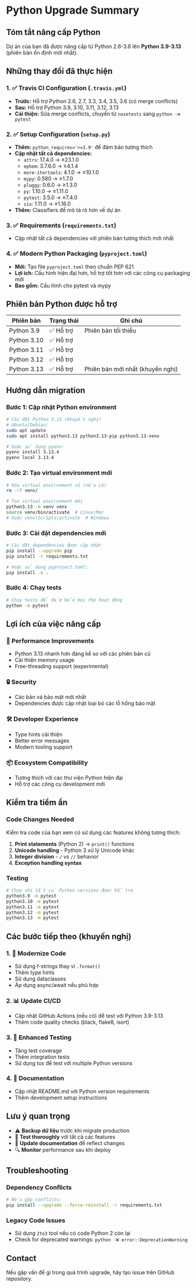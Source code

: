 # Python Upgrade Summary

## Tóm tắt nâng cấp Python

Dự án của bạn đã được nâng cấp từ Python 2.6-3.6 lên **Python 3.9-3.13** (phiên bản ổn định mới nhất).

## Những thay đổi đã thực hiện

### 1. ✅ Travis CI Configuration (`.travis.yml`)
- **Trước:** Hỗ trợ Python 2.6, 2.7, 3.3, 3.4, 3.5, 3.6 (có merge conflicts)
- **Sau:** Hỗ trợ Python 3.9, 3.10, 3.11, 3.12, 3.13
- **Cải thiện:** Sửa merge conflicts, chuyển từ `nosetests` sang `python -m pytest`

### 2. ✅ Setup Configuration (`setup.py`)
- **Thêm:** `python_requires='>=3.9'` để đảm bảo tương thích
- **Cập nhật tất cả dependencies:**
  - `attrs`: 17.4.0 → ≥23.1.0
  - `ephem`: 3.7.6.0 → ≥4.1.4
  - `more-itertools`: 4.1.0 → ≥10.1.0
  - `mypy`: 0.580 → ≥1.7.0
  - `pluggy`: 0.6.0 → ≥1.3.0
  - `py`: 1.10.0 → ≥1.11.0
  - `pytest`: 3.5.0 → ≥7.4.0
  - `six`: 1.11.0 → ≥1.16.0
- **Thêm:** Classifiers để mô tả rõ hơn về dự án

### 3. ✅ Requirements (`requirements.txt`)
- Cập nhật tất cả dependencies với phiên bản tương thích mới nhất

### 4. ✅ Modern Python Packaging (`pyproject.toml`)
- **Mới:** Tạo file `pyproject.toml` theo chuẩn PEP 621
- **Lợi ích:** Cấu hình hiện đại hơn, hỗ trợ tốt hơn với các công cụ packaging mới
- **Bao gồm:** Cấu hình cho pytest và mypy

## Phiên bản Python được hỗ trợ

| Phiên bản | Trạng thái | Ghi chú |
|-----------|------------|---------|
| Python 3.9 | ✅ Hỗ trợ | Phiên bản tối thiểu |
| Python 3.10 | ✅ Hỗ trợ | |
| Python 3.11 | ✅ Hỗ trợ | |
| Python 3.12 | ✅ Hỗ trợ | |
| Python 3.13 | ✅ Hỗ trợ | Phiên bản mới nhất (khuyến nghị) |

## Hướng dẫn migration

### Bước 1: Cập nhật Python environment
```bash
# Cài đặt Python 3.13 (khuyến nghị)
# Ubuntu/Debian:
sudo apt update
sudo apt install python3.13 python3.13-pip python3.13-venv

# hoặc sử dụng pyenv:
pyenv install 3.13.4
pyenv local 3.13.4
```

### Bước 2: Tạo virtual environment mới
```bash
# Xóa virtual environment cũ (nếu có)
rm -rf venv/

# Tạo virtual environment mới
python3.13 -m venv venv
source venv/bin/activate  # Linux/Mac
# hoặc venv\Scripts\activate  # Windows
```

### Bước 3: Cài đặt dependencies mới
```bash
# Cài đặt dependencies được cập nhật
pip install --upgrade pip
pip install -r requirements.txt

# Hoặc sử dụng pyproject.toml:
pip install -e .
```

### Bước 4: Chạy tests
```bash
# Chạy tests để đảm bảo mọi thứ hoạt động
python -m pytest
```

## Lợi ích của việc nâng cấp

### 🚀 Performance Improvements
- Python 3.13 nhanh hơn đáng kể so với các phiên bản cũ
- Cải thiện memory usage
- Free-threading support (experimental)

### 🔒 Security
- Các bản vá bảo mật mới nhất
- Dependencies được cập nhật loại bỏ các lỗ hổng bảo mật

### 🛠️ Developer Experience
- Type hints cải thiện
- Better error messages
- Modern tooling support

### 📦 Ecosystem Compatibility
- Tương thích với các thư viện Python hiện đại
- Hỗ trợ các công cụ development mới

## Kiểm tra tiềm ẩn

### Code Changes Needed
Kiểm tra code của bạn xem có sử dụng các features không tương thích:

1. **Print statements** (Python 2) → `print()` functions
2. **Unicode handling** - Python 3 xử lý Unicode khác
3. **Integer division** - `/` vs `//` behavior
4. **Exception handling syntax**

### Testing
```bash
# Chạy với tất cả Python versions được hỗ trợ
python3.9 -m pytest
python3.10 -m pytest
python3.11 -m pytest
python3.12 -m pytest
python3.13 -m pytest
```

## Các bước tiếp theo (khuyến nghị)

### 1. 🔄 Modernize Code
- Sử dụng f-strings thay vì `.format()`
- Thêm type hints
- Sử dụng dataclasses
- Áp dụng async/await nếu phù hợp

### 2. 📊 Update CI/CD
- Cập nhật GitHub Actions (nếu có) để test với Python 3.9-3.13
- Thêm code quality checks (black, flake8, isort)

### 3. 🧪 Enhanced Testing
- Tăng test coverage
- Thêm integration tests
- Sử dụng tox để test với multiple Python versions

### 4. 📖 Documentation
- Cập nhật README.md với Python version requirements
- Thêm development setup instructions

## Lưu ý quan trọng

- ⚠️ **Backup dữ liệu** trước khi migrate production
- 🧪 **Test thoroughly** với tất cả các features
- 📝 **Update documentation** để reflect changes
- 🔍 **Monitor** performance sau khi deploy

## Troubleshooting

### Dependency Conflicts
```bash
# Nếu gặp conflicts:
pip install --upgrade --force-reinstall -r requirements.txt
```

### Legacy Code Issues
- Sử dụng `2to3` tool nếu có code Python 2 còn lại
- Check for deprecated warnings: `python -W error::DeprecationWarning`

## Contact
Nếu gặp vấn đề gì trong quá trình upgrade, hãy tạo issue trên GitHub repository.